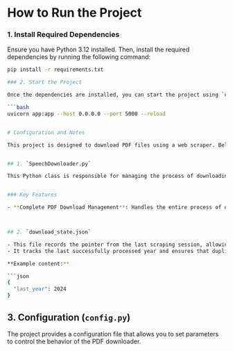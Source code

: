 # How to Run the Project

### 1. Install Required Dependencies

Ensure you have Python 3.12 installed. Then, install the required dependencies by running the following command:

```bash
pip install -r requirements.txt

### 2. Start the Project

Once the dependencies are installed, you can start the project using `uvicorn`. Use the following command:

```bash
uvicorn app:app --host 0.0.0.0 --port 5000 --reload


# Configuration and Notes

This project is designed to download PDF files using a web scraper. Below are the key configurations and important notes for using the project.


## 1. `SpeechDownloader.py`

This Python class is responsible for managing the process of downloading PDF files. It downloads the files from specified URLs and updates the `download_state.json` file to track progress. 


### Key Features

- **Complete PDF Download Management**: Handles the entire process of downloading PDF files.



## 2. `download_state.json`

- This file records the pointer from the last scraping session, allowing the scraper to continue from where it left off.
- It tracks the last successfully processed year and ensures that duplicate downloads are avoided.

**Example content:**

```json
{
  "last_year": 2024
}

```
## 3. Configuration (`config.py`)

The project provides a configuration file that allows you to set parameters to control the behavior of the PDF downloader.








